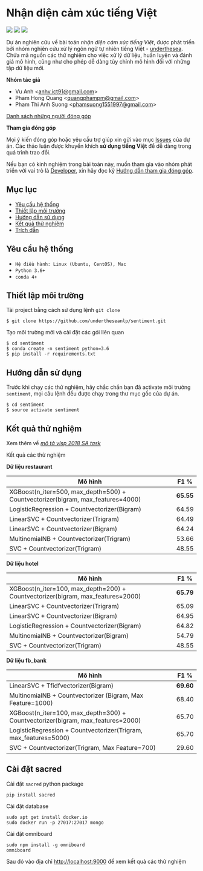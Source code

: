 # Nhận diện cảm xúc tiếng Việt

![](https://img.shields.io/badge/made%20with-%E2%9D%A4-red.svg)
![](https://img.shields.io/badge/opensource-vietnamese-blue.svg)
![](https://img.shields.io/badge/build-passing-green.svg)

Dự án nghiên cứu về bài toán *nhận diện cảm xúc tiếng Việt*, được phát triển bởi nhóm nghiên cứu xử lý ngôn ngữ tự nhiên tiếng Việt - [underthesea](https://github.com/undertheseanlp). Chứa mã nguồn các thử nghiệm cho việc xử lý dữ liệu, huấn luyện và đánh giá mô hình, cũng như cho phép dễ dàng tùy chỉnh mô hình đối với những tập dữ liệu mới.

**Nhóm tác giả** 

* Vu Anh <<anhv.ict91@gmail.com>>
* Pham Hong Quang <<quangphampm@gmail.com>>
* Pham Thi Anh Suong <<phamsuong1551997@gmail.com>>

[Danh sách những người đóng góp](AUTHORS.md) 

**Tham gia đóng góp**

 Mọi ý kiến đóng góp hoặc yêu cầu trợ giúp xin gửi vào mục [Issues](../../issues) của dự án. Các thảo luận được khuyến khích **sử dụng tiếng Việt** để dễ dàng trong quá trình trao đổi. 
 
Nếu bạn có kinh nghiệm trong bài toán này, muốn tham gia vào nhóm phát triển với vai trò là [Developer](https://github.com/undertheseanlp/underthesea/wiki/H%C6%B0%E1%BB%9Bng-d%E1%BA%ABn-%C4%91%C3%B3ng-g%C3%B3p#developercontributor), xin hãy đọc kỹ [Hướng dẫn tham gia đóng góp](https://github.com/undertheseanlp/underthesea/wiki/H%C6%B0%E1%BB%9Bng-d%E1%BA%ABn-%C4%91%C3%B3ng-g%C3%B3p#developercontributor).


## Mục lục

* [Yêu cầu hệ thống](#yêu-cầu-hệ-thống)
* [Thiết lập môi trường](#thiết-lập-môi-trường)
* [Hướng dẫn sử dụng](#hướng-dẫn-sử-dụng)
* [Kết quả thử nghiệm](#kết-quả-thử-nghiệm)
* [Trích dẫn](#trích-dẫn)



## Yêu cầu hệ thống 

* `Hệ điều hành: Linux (Ubuntu, CentOS), Mac`
* `Python 3.6+`
* `conda 4+`

## Thiết lập môi trường

Tải project bằng cách sử dụng lệnh `git clone`

```
$ git clone https://github.com/undertheseanlp/sentiment.git
```

Tạo môi trường mới và cài đặt các gói liên quan

```
$ cd sentiment
$ conda create -n sentiment python=3.6
$ pip install -r requirements.txt
```

## Hướng dẫn sử dụng

Trước khi chạy các thử nghiệm, hãy chắc chắn bạn đã activate môi trường `sentiment`, mọi câu lệnh đều được chạy trong thư mục gốc của dự án.

```
$ cd sentiment
$ source activate sentiment
```

## Kết quả thử nghiệm 

Xem thêm về [*mô tả vlsp 2018 SA task*](http://vlsp.org.vn/vlsp2018/eval/sa)

Kết quả các thử nghiệm

**Dữ liệu restaurant**

| Mô hình                                                                         | F1 %     |
|---------------------------------------------------------------------------------|----------|
| XGBoost(n_iter=500, max_depth=500) + Countvectorizer(bigram, max_features=4000) | **65.55** |
| LogisticRegression + Countvectorizer(Bigram)                                    | 64.59     |
| LinearSVC + Countvectorizer(Trigram)                                            | 64.49     |
| LinearSVC + Countvectorizer(Bigram)                                             | 64.24     |
| MultinomialNB + Countvectorizer(Trigram)                                        | 53.66     |
| SVC + Countvectorizer(Trigram)                                                  | 48.55     |

**Dữ liệu hotel**

| Mô hình                                                                         | F1 %      |
|---------------------------------------------------------------------------------|-----------|
| XGBoost(n_iter=100, max_depth=200) + Countvectorizer(bigram, max_features=2000) | **65.79** |
| LinearSVC + Countvectorizer(Trigram)                                            | 65.09     |
| LinearSVC + Countvectorizer(Bigram)                                             | 64.95     |
| LogisticRegression + Countvectorizer(Bigram)                                    | 64.82     |
| MultinomialNB + Countvectorizer(Bigram)                                         | 54.79     |
| SVC + Countvectorizer(Trigram)                                                  | 48.55     |

**Dữ liệu fb_bank**

| Mô hình                                                                         | F1 %     |
|---------------------------------------------------------------------------------|----------|
| LinearSVC + Tfidfvectorizer(Bigram)                                             | **69.60**|
| MultinomialNB + Countvectorizer (Bigram, Max Feature=1000)                      | 68.40    |
| XGBoost(n_iter=100, max_depth=300) + Countvectorizer(bigram, max_features=2000) | 65.70    |
| LogisticRegression + Countvectorizer(Trigram, max_features=5000)                | 65.70    |
| SVC + Countvectorizer(Trigram, Max Feature=700)                                 | 29.60    |

## Cài đặt sacred

Cài đặt `sacred` python package

```
pip install sacred 
```

Cài đặt database

```
sudo apt get install docker.io
sudo docker run -p 27017:27017 mongo
```

Cài đặt omniboard 

```
sudo npm install -g omniboard
omniboard
```

Sau đó vào địa chỉ [http://localhost:9000](http://localhost:9000) để xem kết quả các thử nghiệm 